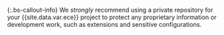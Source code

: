  {:.bs-callout-info}
We _strongly_ recommend using a private repository for your {{site.data.var.ece}} project to protect any proprietary information or development work, such as extensions and sensitive configurations.
